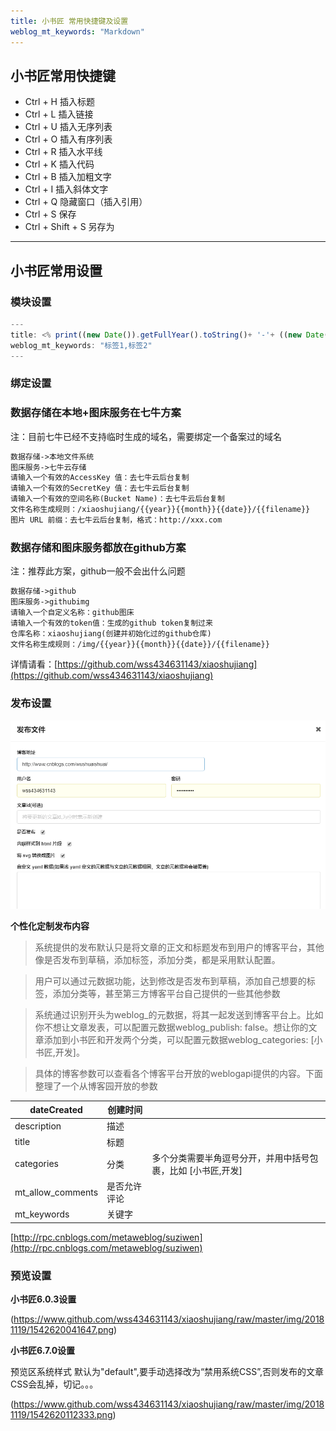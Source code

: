 ```yaml
---
title: 小书匠 常用快捷键及设置 
weblog_mt_keywords: "Markdown"
---
```

## 小书匠常用快捷键
- Ctrl + H 插入标题
- Ctrl + L 插入链接
- Ctrl + U 插入无序列表
- Ctrl + O 插入有序列表
- Ctrl + R 插入水平线
- Ctrl + K 插入代码
- Ctrl + B 插入加粗文字
- Ctrl + I 插入斜体文字
- Ctrl + Q 隐藏窗口（插入引用）
- Ctrl + S 保存
- Ctrl + Shift + S 另存为
----------
## 小书匠常用设置

### 模块设置

``` javascript
---
title: <% print((new Date()).getFullYear().toString()+ '-'+ ((new Date()).getMonth() + 1).toString() + '-'+ (new Date()).getDate().toString()); %>未命名文件 
weblog_mt_keywords: "标签1,标签2"
---
```
### 绑定设置

### 数据存储在本地+图床服务在七牛方案
注：目前七牛已经不支持临时生成的域名，需要绑定一个备案过的域名
```html
数据存储->本地文件系统
图床服务->七牛云存储
请输入一个有效的AccessKey 值：去七牛云后台复制
请输入一个有效的SecretKey 值：去七牛云后台复制
请输入一个有效的空间名称(Bucket Name)：去七牛云后台复制
文件名称生成规则：/xiaoshujiang/{{year}}{{month}}{{date}}/{{filename}}
图片 URL 前缀：去七牛云后台复制，格式：http://xxx.com
```

### 数据存储和图床服务都放在github方案
注：推荐此方案，github一般不会出什么问题
```html
数据存储->github
图床服务->githubimg
请输入一个自定义名称：github图床
请输入一个有效的token值：生成的github token复制过来
仓库名称：xiaoshujiang(创建并初始化过的github仓库)
文件名称生成规则：/img/{{year}}{{month}}{{date}}/{{filename}}
```

详情请看：[https://github.com/wss434631143/xiaoshujiang](https://github.com/wss434631143/xiaoshujiang)

### 发布设置
![](https://www.github.com/wss434631143/xiaoshujiang/raw/master/img/20181118/1542533974206.png)

**个性化定制发布内容**

> 系统提供的发布默认只是将文章的正文和标题发布到用户的博客平台，其他像是否发布到草稿，添加标签，添加分类，都是采用默认配置。

> 用户可以通过元数据功能，达到修改是否发布到草稿，添加自己想要的标签，添加分类等，甚至第三方博客平台自己提供的一些其他参数

> 系统通过识别开头为weblog_的元数据，将其一起发送到博客平台上。比如你不想让文章发表，可以配置元数据weblog_publish: false。想让你的文章添加到小书匠和开发两个分类，可以配置元数据weblog_categories: [小书匠,开发]。

> 具体的博客参数可以查看各个博客平台开放的weblogapi提供的内容。下面整理了一个从博客园开放的参数

| dateCreated | 创建时间 |   |
| --- | --- | --- |
| description | 描述 |   |
| title | 标题 |   |
| categories | 分类 | 多个分类需要半角逗号分开，并用中括号包裹，比如 [小书匠,开发] |
| mt_allow_comments | 是否允许评论 |   |
| mt_keywords | 关键字 |   |

[http://rpc.cnblogs.com/metaweblog/suziwen](http://rpc.cnblogs.com/metaweblog/suziwen)
### 预览设置

**小书匠6.0.3设置**

(https://www.github.com/wss434631143/xiaoshujiang/raw/master/img/20181119/1542620041647.png)

**小书匠6.7.0设置**

预览区系统样式 默认为"default",要手动选择改为“禁用系统CSS”,否则发布的文章CSS会乱掉，切记。。。

(https://www.github.com/wss434631143/xiaoshujiang/raw/master/img/20181119/1542620112333.png)